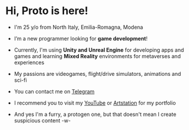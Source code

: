 # Hi, Proto is here!

- I'm 25 y/o from North Italy, Emilia-Romagna, Modena
  
- I’m a new programmer looking for **game development**!
- Currently, I'm using **Unity and Unreal Engine** for developing apps and games and learning **Mixed Reality** environments for metaverses and experiences
- My passions are videogames, flight/drive simulators, animations and sci-fi
  
- You can contact me on [Telegram](https://t.me/ProtoArts)
- I recommend you to visit my [YouTube](https://www.youtube.com/@ProtoArtsProduction) or [Artstation]([url](https://www.artstation.com/protoarts)) for my portfolio
  
- And yes I'm a furry, a protogen one, but that doesn't mean I create suspicious content -w-

<!---
ProtoArts/ProtoArts is a ✨ special ✨ repository because its `README.md` (this file) appears on your GitHub profile.
You can click the Preview link to take a look at your changes.
--->
